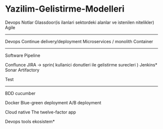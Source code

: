 # Yazilim-Gelistirme-Modelleri
Devops Notlar
Glassdoor(is ilanlari sektordeki alanlar ve istenilen nitelikler)
Agile


******************
Devops
Continue delivery/deployment
Microservices / monolith
Container
******************
Software Pipeline

Conflunce
JIRA -> sprin( kullanici donutleri ile gelistirme surecleri )
Jenkins*
Sonar
Artifactory

Test
*******************
BDD cucumber

Docker
Blue-green deployment
A/B deployment

Cloud native
The twelve-factor app





Devops tools ekosistem*

